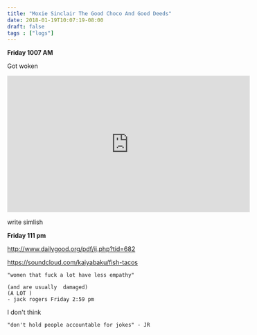 ```yaml
---
title: "Moxie Sinclair The Good Choco And Good Deeds"
date: 2018-01-19T10:07:19-08:00
draft: false
tags : ["logs"]
---
```


**Friday 1007 AM**

Got woken


<iframe width="560" height="315" src="https://www.youtube.com/embed/QS4y_gHQrVw" frameborder="0" allow="autoplay; encrypted-media" allowfullscreen></iframe>



write simlish

**Friday 111 pm**

http://www.dailygood.org/pdf/ij.php?tid=682

https://soundcloud.com/kaiyabaku/fish-tacos




```
"women that fuck a lot have less empathy"

(and are usually  damaged)
(A LOT )
- jack rogers Friday 2:59 pm
```

I don't think

```
"don't hold people accountable for jokes" - JR
```
